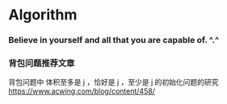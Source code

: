 # Algorithm
 
### Believe in yourself and all that you are capable of. ^.^

### 背包问题推荐文章

背包问题中 体积至多是 j ，恰好是 j ，至少是 j 的初始化问题的研究
https://www.acwing.com/blog/content/458/